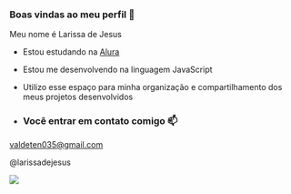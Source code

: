 ### Boas vindas ao meu perfil 🖤

Meu nome é Larissa de Jesus

- Estou estudando na [Alura](https://www.alura.com.br)
- Estou me desenvolvendo na linguagem JavaScript
- Utilizo esse espaço para minha organização e compartilhamento dos meus projetos desenvolvidos

- ### Você entrar em contato comigo 📫

valdeten035@gmail.com

@larissadejesus

![](https://media.tenor.com/uO37-aKreAEAAAAM/kakashi-naruto.gif)

